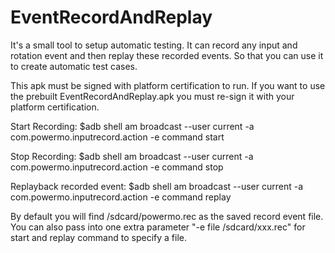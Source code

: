 EventRecordAndReplay
====================

It's a small tool to setup automatic testing. It can record any input and rotation event and then replay these recorded events. So that you can use it to create automatic test cases.

This apk must be signed with platform certification to run. If you want to use the prebuilt EventRecordAndReplay.apk you must re-sign it with your platform certification.

Start Recording:
$adb shell am broadcast --user current -a com.powermo.inputrecord.action -e command start

Stop Recording:
$adb shell am broadcast --user current -a com.powermo.inputrecord.action -e command stop

Replayback recorded event:
$adb shell am broadcast --user current -a com.powermo.inputrecord.action -e command replay

By default you will find /sdcard/powermo.rec as the saved record event file. You can also pass into one extra parameter "-e file /sdcard/xxx.rec" for start and replay command to specify a file.
